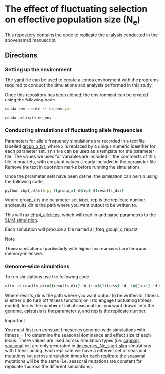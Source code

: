 # The effect of fluctuating selection on effective population size (N<sub>e</sub>)
This repository contains the code to replicate the analysis conducted in the abovenamed manuscript. 

## Directions

### Setting up the environment
The [yaml](ne_env.yml) file can be used to create a conda environment with the programs required to conduct the simulations and analysis performed in this study.

Once this repository has been cloned, the environment can be created using the following code

```ruby
conda env create -f ne_env.yml

conda activate ne_env
```

### Conducting simulations of fluctuating allele frequencies
Parameters for allele frequency simulations are recorded in a text file labelled [group_x.txt](group_x.txt), where x is replaced by a unique numeric identifier for each parameter set. This file can be used as a template for the parameter file. The values we used for variables are included in the comments of this file in brackets, with constant values already included in the parameter file. Remove the text in quotation marks before running the simulations.

Once the parameter sets have been define, the simulation can be run using the following code,

```ruby
python chp4_allele.py ${group_x} ${rep} ${results_dir}
```
Where group_x is the parameter set label, rep is the replicate number andresults_dir is the path where you want output to be written to.

This will run [chp4_allele.py](chp4_allele.py), which will read in and parse parameters to the [SLiM simulation](witt_complex_allele.slim).   

Each simulation will produce a file named al_freq_group_x_rep.txt

> [!NOTE]
> These simulations (particularly with higher loci numbers) are time and memory-intensive.

### Genome-wide simulations

To run simulations use the following code 

```ruby
slim -d results_dir=${results_dir} -d fit=${fitness} -d  L=${loci} -d y=${epistasis} -d rep=${rep} timeseries_Ne_short.slim
```
Where results_dir is the path where you want output to be written to, fitness is either 0 (to turn off fitness function) or 1 (to engage fluctuating fitness model), loci is the number of initial seasonal loci you want drawn onto the genome, epistasis is the parameter _y_, and rep is the replicate number.

> [!IMPORTANT]
> You must first run constant timeseries genome-wide simulations with fitness = 1 to determine the seasonal dominance and effect size of each locus. These values are used across simulation types (i.e. [capping](offcap_timeseries.slim), [seasonal](seasonal_ne.slim) but are only generated in [timeseries_Ne_short.slim](timeseries_Ne_short.slim) simulations with fitness acting. Each replicate will have a different set of seasonal mutations but across simulation times for each replicate the seasonal mutations will be the same (i.e. seasonal mutations are constant for replicate 1 across the different simulations).
